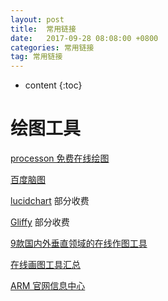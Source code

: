 ```yaml
---
layout: post
title:  常用链接
date:   2017-09-28 08:08:00 +0800
categories: 常用链接
tag: 常用链接
---
```


* content
{:toc}

# 绘图工具
[processon  免费在线绘图](https://www.processon.com/)

[百度脑图](http://naotu.baidu.com/)

[lucidchart](https://www.lucidchart.com/) 部分收费

[Gliffy](https://www.gliffy.com/)  部分收费

[9款国内外垂直领域的在线作图工具](http://www.csdn.net/article/2015-02-12/2823939)

[在线画图工具汇总](http://blog.csdn.net/timo1160139211/article/details/72842049)

[ARM 官网信息中心](http://infocenter.arm.com/help/index.jsp)
